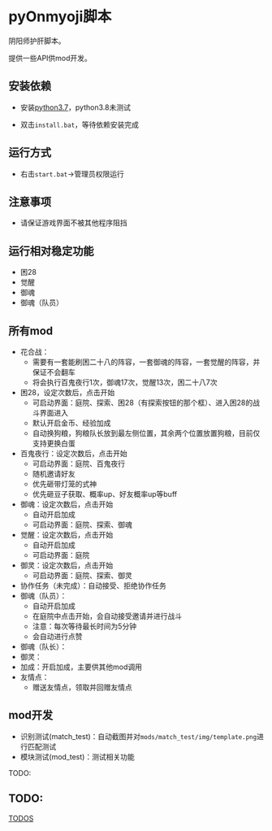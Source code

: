 # pyOnmyoji脚本

阴阳师护肝脚本。

提供一些API供mod开发。

## 安装依赖

- 安装[python3.7](https://www.python.org/ftp/python/3.7.7/python-3.7.7.exe)，python3.8未测试

- 双击`install.bat`，等待依赖安装完成

## 运行方式

- 右击`start.bat`->管理员权限运行

## 注意事项

- 请保证游戏界面不被其他程序阻挡

## 运行相对稳定功能

- 困28
- 觉醒
- 御魂
- 御魂（队员）

## 所有mod

- 花合战：
  - 需要有一套能刷困二十八的阵容，一套御魂的阵容，一套觉醒的阵容，并保证不会翻车
  - 将会执行百鬼夜行1次，御魂17次，觉醒13次，困二十八7次
- 困28，设定次数后，点击开始
  - 可启动界面：庭院、探索、困28（有探索按钮的那个框）、进入困28的战斗界面进入
  - 默认开启金币、经验加成
  - 自动换狗粮，狗粮队长放到最左侧位置，其余两个位置放置狗粮，目前仅支持更换白蛋
- 百鬼夜行：设定次数后，点击开始
  - 可启动界面：庭院、百鬼夜行
  - 随机邀请好友
  - 优先砸带灯笼的式神
  - 优先砸豆子获取、概率up、好友概率up等buff
- 御魂：设定次数后，点击开始
  - 自动开启加成
  - 可启动界面：庭院、探索、御魂
- 觉醒：设定次数后，点击开始
  - 自动开启加成
  - 可启动界面：庭院
- 御灵：设定次数后，点击开始
  - 可启动界面：庭院、探索、御灵
- 协作任务（未完成）：自动接受、拒绝协作任务
- 御魂（队员）：
  - 自动开启加成
  - 在庭院中点击开始，会自动接受邀请并进行战斗
  - 注意：每次等待最长时间为5分钟
  - 会自动进行点赞
- 御魂（队长）：
- 御灵：
- 加成：开启加成，主要供其他mod调用
- 友情点：
  - 赠送友情点，领取并回赠友情点

## mod开发

- 识别测试(match_test)：自动截图并对`mods/match_test/img/template.png`进行匹配测试
- 模块测试(mod_test)：测试相关功能

TODO:

## TODO:

[TODOS](https://github.com/Pokerpoke/pyOnmyoji/projects/1)
